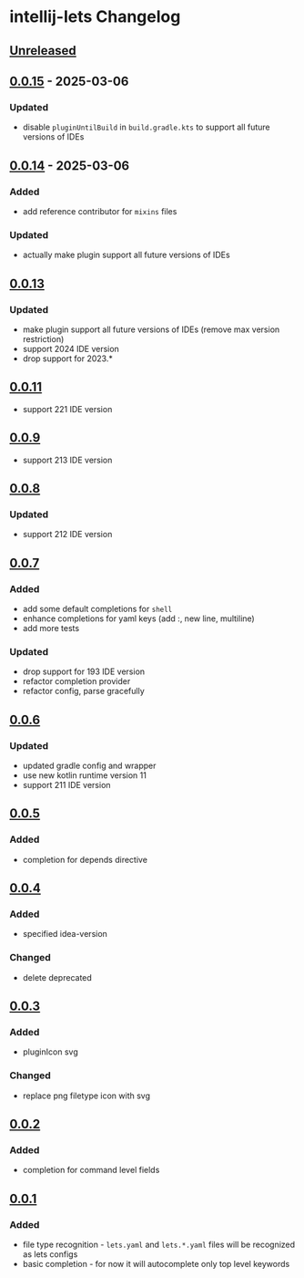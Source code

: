 <!-- Keep a Changelog guide -> https://keepachangelog.com -->

# intellij-lets Changelog

## [Unreleased]

## [0.0.15] - 2025-03-06

### Updated

- disable `pluginUntilBuild` in `build.gradle.kts` to support all future versions of IDEs

## [0.0.14] - 2025-03-06

### Added

- add reference contributor for `mixins` files

### Updated

- actually make plugin support all future versions of IDEs

## [0.0.13]

### Updated

- make plugin support all future versions of IDEs (remove max version restriction)
- support 2024 IDE version
- drop support for 2023.*

## [0.0.11]

- support 221 IDE version

## [0.0.9]

- support 213 IDE version

## [0.0.8]

### Updated

- support 212 IDE version

## [0.0.7]

### Added

- add some default completions for `shell`
- enhance completions for yaml keys (add :, new line, multiline)
- add more tests

### Updated

- drop support for 193 IDE version
- refactor completion provider
- refactor config, parse gracefully

## [0.0.6]

### Updated

- updated gradle config and wrapper
- use new kotlin runtime version 11
- support 211 IDE version

## [0.0.5]

### Added

- completion for depends directive

## [0.0.4]

### Added

- specified idea-version

### Changed

- delete deprecated

## [0.0.3]

### Added

- pluginIcon svg

### Changed

- replace png filetype icon with svg

## [0.0.2]

### Added

- completion for command level fields

## [0.0.1]

### Added

- file type recognition - `lets.yaml` and `lets.*.yaml` files will be recognized as lets configs
- basic completion - for now it will autocomplete only top level keywords

[Unreleased]: https://github.com/lets-cli/intellij-lets/compare/v0.0.15...HEAD
[0.0.15]: https://github.com/lets-cli/intellij-lets/compare/v0.0.14...v0.0.15
[0.0.14]: https://github.com/lets-cli/intellij-lets/compare/v0.0.13...v0.0.14
[0.0.13]: https://github.com/lets-cli/intellij-lets/compare/v0.0.11...v0.0.13
[0.0.11]: https://github.com/lets-cli/intellij-lets/compare/v0.0.9...v0.0.11
[0.0.9]: https://github.com/lets-cli/intellij-lets/compare/v0.0.8...v0.0.9
[0.0.8]: https://github.com/lets-cli/intellij-lets/compare/v0.0.7...v0.0.8
[0.0.7]: https://github.com/lets-cli/intellij-lets/compare/v0.0.6...v0.0.7
[0.0.6]: https://github.com/lets-cli/intellij-lets/compare/v0.0.5...v0.0.6
[0.0.5]: https://github.com/lets-cli/intellij-lets/compare/v0.0.4...v0.0.5
[0.0.4]: https://github.com/lets-cli/intellij-lets/compare/v0.0.3...v0.0.4
[0.0.3]: https://github.com/lets-cli/intellij-lets/compare/v0.0.2...v0.0.3
[0.0.2]: https://github.com/lets-cli/intellij-lets/compare/v0.0.1...v0.0.2
[0.0.1]: https://github.com/lets-cli/intellij-lets/commits/v0.0.1

